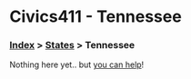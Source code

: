 # Civics411 - Tennessee

### [Index](../../README.md) > [States](../) > Tennessee

Nothing here yet.. but [you can help](../../CONTRIBUTING.md)!
